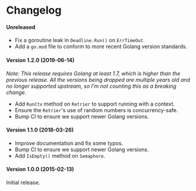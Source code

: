 # Changelog

#### Unreleased

 - Fix a goroutine leak in `Deadline.Run()` on `ErrTimeOut`.
 - Add a `go.mod` file to conform to more recent Golang version standards.

#### Version 1.2.0 (2019-06-14)

*Note: This release requires Golang at least 1.7, which is higher than the
previous release. All the versions being dropped are multiple years old and no
longer supported upstream, so I'm not counting this as a breaking change.*

 - Add `RunCtx` method on `Retrier` to support running with a context.
 - Ensure the `Retrier`'s use of random numbers is concurrency-safe.
 - Bump CI to ensure we support newer Golang versions.

#### Version 1.1.0 (2018-03-26)

 - Improve documentation and fix some typos.
 - Bump CI to ensure we support newer Golang versions.
 - Add `IsEmpty()` method on `Semaphore`.

#### Version 1.0.0 (2015-02-13)

Initial release.
